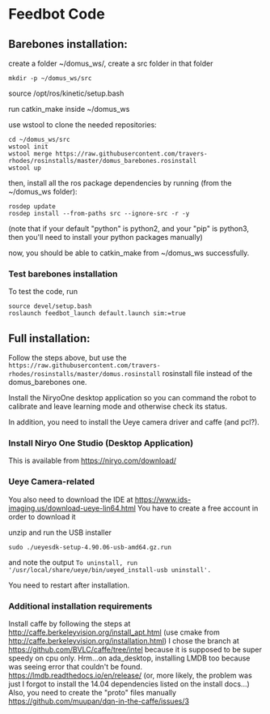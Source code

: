 # Feedbot Code

## Barebones installation:
create a folder  ~/domus_ws/, create a src folder in that folder
```
mkdir -p ~/domus_ws/src
```
source /opt/ros/kinetic/setup.bash

run catkin_make inside ~/domus_ws

use wstool to clone the needed repositories:

```
cd ~/domus_ws/src
wstool init
wstool merge https://raw.githubusercontent.com/travers-rhodes/rosinstalls/master/domus_barebones.rosinstall
wstool up
```

then, install all the ros package dependencies by running (from the ~/domus_ws folder):

```
rosdep update
rosdep install --from-paths src --ignore-src -r -y 
```

(note that if your default "python" is python2, and your "pip" is python3, then you'll need to install your python packages manually)

now, you should be able to catkin_make from ~/domus_ws successfully.

### Test barebones installation
To test the code, run
```
source devel/setup.bash
roslaunch feedbot_launch default.launch sim:=true
```

## Full installation:
Follow the steps above, but use the `https://raw.githubusercontent.com/travers-rhodes/rosinstalls/master/domus.rosinstall` rosinstall file instead of the domus_barebones one. 

Install the NiryoOne desktop application so you can command the robot to calibrate and leave learning mode and otherwise check its status.

In addition, you need to install the Ueye camera driver and caffe (and pcl?).

### Install Niryo One Studio (Desktop Application)
This is available from https://niryo.com/download/

### Ueye Camera-related
You also need to download the IDE at https://www.ids-imaging.us/download-ueye-lin64.html
You have to create a free account in order to download it

unzip and run the USB installer 
```
sudo ./ueyesdk-setup-4.90.06-usb-amd64.gz.run
```
and note the output
`To uninstall, run '/usr/local/share/ueye/bin/ueyed_install-usb uninstall'.`

You need to restart after installation.

### Additional installation requirements
Install caffe by following the steps at http://caffe.berkeleyvision.org/install_apt.html (use cmake from http://caffe.berkeleyvision.org/installation.html)
I chose the branch at https://github.com/BVLC/caffe/tree/intel because it is supposed to be super speedy on cpu only.
Hrm...on ada_desktop, installing LMDB too because was seeing error that couldn't be found. https://lmdb.readthedocs.io/en/release/ (or, more likely, the problem was just I forgot to install the 14.04 dependencies listed on the install docs...)
Also, you need to create the "proto" files manually https://github.com/muupan/dqn-in-the-caffe/issues/3
